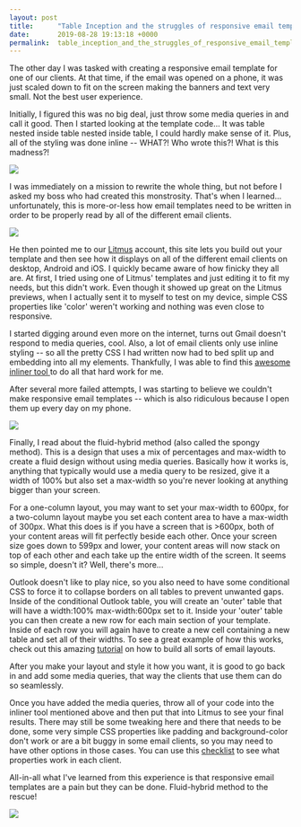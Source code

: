 ```yaml
---
layout: post
title:      "Table Inception and the struggles of responsive email templates"
date:       2019-08-28 19:13:18 +0000
permalink:  table_inception_and_the_struggles_of_responsive_email_templates
---
```



The other day I was tasked with creating a responsive email template for one of our clients. At that time, if the email was opened on a phone, it was just scaled down to fit on the screen making the banners and text very small. Not the best user experience. 

Initially, I figured this was no big deal, just throw some media queries in and call it good. Then I started looking at the template code... 
It was table nested inside table nested inside table, I could hardly make sense of it. Plus, all of the styling was done inline -- WHAT?! Who wrote this?! What is this madness?!

![](https://media.giphy.com/media/9PviGIUMJeJtVPrT1u/giphy.gif)

I was immediately on a mission to rewrite the whole thing, but not before I asked my boss who had created this monstrosity. That's when I learned... unfortunately, this is more-or-less how email templates need to be written in order to be properly read by all of the different email clients.

![](https://media.giphy.com/media/jlbYyYfKpwRDG/giphy.gif)

He then pointed me to our [Litmus](https://litmus.com/) account, this site lets you build out your template and then see how it displays on all of the different email clients on desktop, Android and iOS. I quickly became aware of how finicky they all are. At first, I tried using one of Litmus' templates and just editing it to fit my needs, but this didn't work. Even though it showed up great on the Litmus previews, when I actually sent it to myself to test on my device, simple CSS properties like 'color' weren't working and nothing was even close to responsive. 

I started digging around even more on the internet, turns out Gmail doesn't respond to media queries, cool. Also, a lot of email clients only use inline styling -- so all the pretty CSS I had written now had to bed split up and embedding into all my elements. Thankfully, I was able to find this [awesome inliner tool ](https://www.campaignmonitor.com/resources/tools/css-inliner/) to do all that hard work for me. 

After several more failed attempts, I was starting to believe we couldn't make responsive email templates -- which is also ridiculous because I open them up every day on my phone. 

![](https://media.giphy.com/media/l2JdSg1IVUWEYEM9i/giphy.gif)

Finally, I read about the fluid-hybrid method (also called the spongy method). This is a design that uses a mix of percentages and max-width to create a fluid design without using media queries. Basically how it works is, anything that typically would use a media query to be resized, give it a width of 100% but also set a max-width so you're never looking at anything bigger than your screen. 

For a one-column layout, you may want to set your max-width to 600px, for a two-column layout maybe you set each content area to have a max-width of 300px. What this does is if you have a screen that is >600px, both of your content areas will fit perfectly beside each other. Once your screen size goes down to 599px and lower, your content areas will now stack on top of each other and each take up the entire width of the screen. It seems so simple, doesn't it? Well, there's more...

Outlook doesn't like to play nice, so you also need to have some conditional CSS to force it to collapse borders on all tables to prevent unwanted gaps. Inside of the conditional Outlook table, you will create an 'outer' table that will have a width:100% max-width:600px set to it. Inside your 'outer' table you can then create a new row for each main section of your template. Inside of each row you will again have to create a new cell containing a new table and set all of their widths. To see a great example of how this works, check out this amazing [tutorial](https://webdesign.tutsplus.com/tutorials/creating-a-future-proof-responsive-email-without-media-queries--cms-23919) on how to build all sorts of email layouts. 

After you make your layout and style it how you want, it is good to go back in and add some media queries, that way the clients that use them can do so seamlessly. 

Once you have added the media queries, throw all of your code into the inliner tool mentioned above and then put that into Litmus to see your final results. There may still be some tweaking here and there that needs to be done, some very simple CSS properties like padding and background-color don't work or are a bit buggy in some email clients, so you may need to have other options in those cases. You can use this [checklist](https://www.campaignmonitor.com/css/) to see what properties work in each client.

All-in-all what I've learned from this experience is that responsive email templates are a pain but they can be done. Fluid-hybrid method to the rescue!

![](https://media.giphy.com/media/g4eOulPFxnIEE/giphy.gif)



